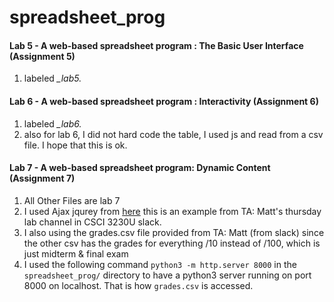 # spreadsheet_prog

#### Lab 5 - A web-based spreadsheet program : The Basic User Interface (Assignment 5)
1. labeled *_lab5.* 

#### Lab 6 - A web-based spreadsheet program : Interactivity (Assignment 6)

1. labeled *_lab6.* 
1. also for lab 6, I did not hard code the table, I used js and read from a csv file. I hope that this is ok.  

#### Lab 7 - A web-based spreadsheet program: Dynamic Content (Assignment 7)
1. All Other Files are lab 7 
1. I used Ajax jqurey from [here](https://github.com/kermattC/Lab-Demos-CSCI3230U/blob/D3-and-Ajax/scripts/barChartAndAjax.js) this is an example from TA: Matt's thursday lab channel in CSCI 3230U slack.  
1. I also using the grades.csv file provided from TA: Matt (from slack) since the other csv has the grades for everything /10 instead of /100, which is just midterm & final exam 
1. I used the following command ```python3 -m http.server 8000``` in the `spreadsheet_prog/` directory to have a python3 server running on port 8000 on localhost. That is how `grades.csv` is accessed.    